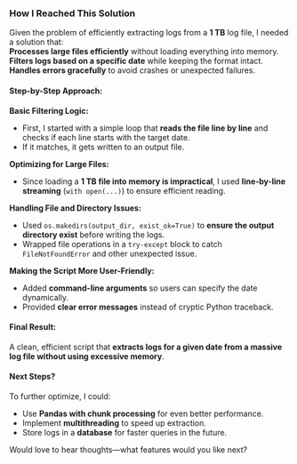 ### **How I Reached This Solution**  

Given the problem of efficiently extracting logs from a **1 TB** log file, I needed a solution that:  
**Processes large files efficiently** without loading everything into memory.  
**Filters logs based on a specific date** while keeping the format intact.  
**Handles errors gracefully** to avoid crashes or unexpected failures.  

#### **Step-by-Step Approach:**  

**Basic Filtering Logic:**  
   - First, I started with a simple loop that **reads the file line by line** and checks if each line starts with the target date.  
   - If it matches, it gets written to an output file.  

**Optimizing for Large Files:**  
   - Since loading a **1 TB file into memory is impractical**, I used **line-by-line streaming** (`with open(...)`) to ensure efficient reading.  

**Handling File and Directory Issues:**  
   - Used `os.makedirs(output_dir, exist_ok=True)` to **ensure the output directory exist** before writing the logs.  
   - Wrapped file operations in a `try-except` block to catch `FileNotFoundError` and other unexpected issue.  

**Making the Script More User-Friendly:**  
   - Added **command-line arguments** so users can specify the date dynamically.  
   - Provided **clear error messages** instead of cryptic Python traceback.  

#### **Final Result:**  
A clean, efficient script that **extracts logs for a given date from a massive log file without using excessive memory**.  

#### **Next Steps?**  
To further optimize, I could:
- Use **Pandas with chunk processing** for even better performance.
- Implement **multithreading** to speed up extraction.
- Store logs in a **database** for faster queries in the future.  

Would love to hear thoughts—what features would you like next?
